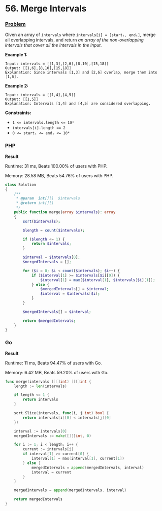 # 56. Merge Intervals

### [Problem](https://leetcode.com/problems/merge-intervals/description/)

Given an array of `intervals` where `intervals[i] = [startᵢ, endᵢ]`, merge all overlapping intervals, and return _an
array of the non-overlapping intervals that cover all the intervals in the input_.

**Example 1:**

```
Input: intervals = [[1,3],[2,6],[8,10],[15,18]]
Output: [[1,6],[8,10],[15,18]]
Explanation: Since intervals [1,3] and [2,6] overlap, merge them into [1,6].
```

**Example 2:**

```
Input: intervals = [[1,4],[4,5]]
Output: [[1,5]]
Explanation: Intervals [1,4] and [4,5] are considered overlapping.
```

**Constraints:**

- `1 <= intervals.length <= 10⁴`
- `intervals[i].length == 2`
- `0 <= startᵢ <= endᵢ <= 10⁴`

### PHP

**Result**

Runtime: 31 ms, Beats 100.00% of users with PHP.

Memory: 28.58 MB, Beats 54.76% of users with PHP.

```php
class Solution
{
    /**
     * @param  int[][]  $intervals
     * @return int[][]
     */
    public function merge(array $intervals): array
    {
        sort($intervals);

        $length = count($intervals);

        if ($length <= 1) {
            return $intervals;
        }

        $interval = $intervals[0];
        $mergedIntervals = [];

        for ($i = 0; $i < count($intervals); $i++) {
            if ($interval[1] >= $intervals[$i][0]) {
                $interval[1] = max($interval[1], $intervals[$i][1]);
            } else {
                $mergedIntervals[] = $interval;
                $interval = $intervals[$i];
            }
        }

        $mergedIntervals[] = $interval;

        return $mergedIntervals;
    }
}
```

### Go

**Result**

Runtime: 11 ms, Beats 94.47% of users with Go.

Memory: 6.42 MB, Beats 59.20% of users with Go.

```go
func merge(intervals [][]int) [][]int {
	length := len(intervals)

	if length <= 1 {
		return intervals
	}

	sort.Slice(intervals, func(i, j int) bool {
		return intervals[i][0] < intervals[j][0]
	})

	interval := intervals[0]
	mergedIntervals := make([][]int, 0)

	for i := 1; i < length; i++ {
		current := intervals[i]
		if interval[1] >= current[0] {
			interval[1] = max(interval[1], current[1])
		} else {
			mergedIntervals = append(mergedIntervals, interval)
			interval = current
		}
	}

	mergedIntervals = append(mergedIntervals, interval)

	return mergedIntervals
}
```
